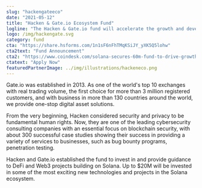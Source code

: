 ```yaml
---
slug: "hackengateeco"
date: "2021-05-12"
title: "Hacken & Gate.io Ecosystem Fund"
logline: "The Hacken & Gate.io fund will accelerate the growth and development of high quality projects in the Solana Ecosystem in Eastern Europe. Specifically, Russia, Ukraine, and Belarus."
logo: /img/hackengate.svg
category: fund
cta: "https://share.hsforms.com/1n1sF6nFhTMqKSiJY_yXK5Q5lohw"
cta2text: "Fund Announcement"
cta2: "https://www.coindesk.com/solana-secures-60m-fund-to-drive-growth-in-emerging-markets"
ctatext: "Apply Now"
featuredPartnerImage: ../img/illustrations/hackeneco.png
---
```


Gate.io was established in 2013. As one of the world's top 10 exchanges with real trading volume, the first choice for more than 3 million registered customers, and with business in more than 130 countries around the world, we provide one-stop digital asset solutions.

From the very beginning, Hacken considered security and privacy to be fundamental human rights. Now, they are one of the leading cybersecurity consulting companies with an essential focus on blockchain security, with about 300 successful case studies showing their success in providing a variety of services to businesses, such as bug bounty programs, penetration testing.

Hacken and Gate.io established the fund to invest in and provide guidance to DeFi and Web3 projects building on Solana. Up to $20M will be invested in some of the most exciting new technologies and projects in the Solana ecosystem.
